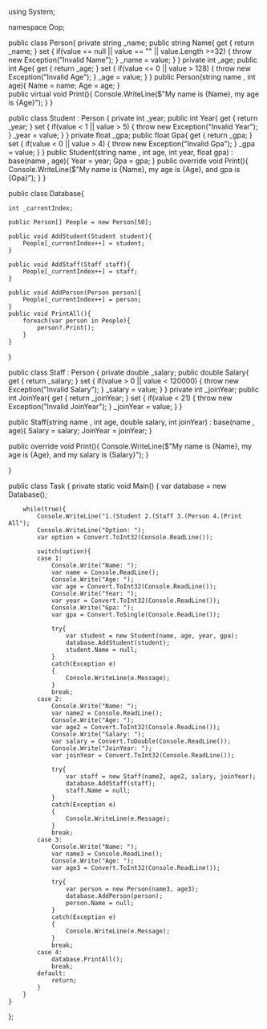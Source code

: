 using System; 

namespace Oop;  

public class Person{
    private string _name;
    public string Name{
        get { return _name; }
        set { 
                if(value == null || value == "" || value.Length >=32)
                {
                    throw new Exception("Invalid Name");
                }
                _name = value; 
            }
    }
    private int _age;
    public int Age{
        get { return _age; }
        set { 
                if(value <= 0 || value > 128)
                {
                    throw new Exception("Invalid Age");
                }
                _age = value; 
            }
    }
public Person(string name , int age){
    Name = name;
    Age = age;
    }   
    public virtual void Print(){
    Console.WriteLine($"My name is {Name}, my age is {Age}");
    }
}

public class Student : Person {
    private int _year;
    public int Year{
        get { return _year; }
        set { 
                if(value < 1 || value > 5)
                {
                throw new Exception("Invalid Year");
                }
                _year = value; 
            }
    }
    private float _gpa;
    public float Gpa{
        get { return _gpa; }
        set { 
                if(value < 0 || value > 4)
                {
                throw new Exception("Invalid Gpa");
                }
                _gpa = value; 
            }
    }
public Student(string name , int age,  int year, float gpa) : base(name , age){
        Year = year;
        Gpa = gpa;
    }
public override void Print(){
        Console.WriteLine($"My name is {Name}, my age is {Age}, and gpa is {Gpa}");
    }
}


public class Database{

    int _currentIndex;

    public Person[] People = new Person[50];

    public void AddStudent(Student student){
        People[_currentIndex++] = student;
    } 

    public void AddStaff(Staff staff){
        People[_currentIndex++] = staff;
    }

    public void AddPerson(Person person){
        People[_currentIndex++] = person;
    } 
    public void PrintAll(){
        foreach(var person in People){
            person?.Print();
        }
    } 

}

public class Staff : Person {
    private double _salary;
    public double Salary{
        get { return _salary; }
        set { 
                if(value > 0 || value < 120000)
                {
                    throw new Exception("Invalid Salary");
                }
                _salary = value; 
            }
    }
    private int _joinYear;
    public int JoinYear{
        get { return _joinYear; }
        set { 
                if(value < 21)
                {
                    throw new Exception("Invalid JoinYear");
                }
                _joinYear = value; 
            }
    }

 public Staff(string name , int age, double salary, int joinYear) : base(name , age){
        Salary = salary;
        JoinYear = joinYear;
    }

 public override void Print(){
        Console.WriteLine($"My name is {Name}, my age is {Age}, and my salary is {Salary}");
    }

}

public class Task
{
    private static void Main()
    {
        var database = new Database();

        while(true){
            Console.WriteLine("1.(Student 2.(Staff 3.(Person 4.(Print All");
            Console.WriteLine("Option: ");
            var option = Convert.ToInt32(Console.ReadLine());

            switch(option){
            case 1:
                Console.Write("Name: ");
                var name = Console.ReadLine();
                Console.Write("Age: ");
                var age = Convert.ToInt32(Console.ReadLine());
                Console.Write("Year: ");
                var year = Convert.ToInt32(Console.ReadLine());
                Console.Write("Gpa: ");
                var gpa = Convert.ToSingle(Console.ReadLine());
                
                try{
                    var student = new Student(name, age, year, gpa);
                    database.AddStudent(student);
                    student.Name = null;
                }
                catch(Exception e)
                {
                    Console.WriteLine(e.Message);
                }
                break;
            case 2:
                Console.Write("Name: ");
                var name2 = Console.ReadLine();
                Console.Write("Age: ");
                var age2 = Convert.ToInt32(Console.ReadLine());
                Console.Write("Salary: ");
                var salary = Convert.ToDouble(Console.ReadLine());
                Console.Write("JoinYear: ");
                var joinYear = Convert.ToInt32(Console.ReadLine());

                try{
                    var staff = new Staff(name2, age2, salary, joinYear);
                    database.AddStaff(staff);
                    staff.Name = null;
                }
                catch(Exception e)
                {
                    Console.WriteLine(e.Message);
                }
                break;
            case 3:
                Console.Write("Name: ");
                var name3 = Console.ReadLine();
                Console.Write("Age: ");
                var age3 = Convert.ToInt32(Console.ReadLine());

                try{
                    var person = new Person(name3, age3);
                    database.AddPerson(person);
                    person.Name = null;
                }
                catch(Exception e)
                {
                    Console.WriteLine(e.Message);
                }
                break;
            case 4:
                database.PrintAll();
                break;
            default:
                return;
            }
        } 
    }  
};
